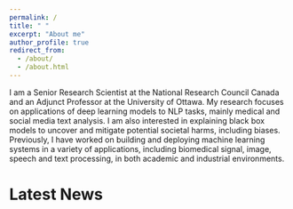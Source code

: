 ```yaml
---
permalink: /
title: " "
excerpt: "About me"
author_profile: true
redirect_from: 
  - /about/
  - /about.html
---
```


I am a Senior Research Scientist at the National Research Council Canada and an Adjunct Professor at the University of Ottawa. My research focuses on applications of deep learning models to NLP tasks, mainly medical and social media text analysis. I am also interested in explaining black box models to uncover and mitigate potential societal harms, including biases. Previously, I have worked on building and deploying machine learning systems in a variety of applications, including biomedical signal, image, speech and text processing, in both academic and industrial environments.  


# Latest News
